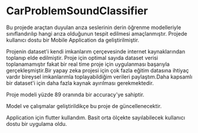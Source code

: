 # CarProblemSoundClassifier

Bu projede araçtan duyulan arıza seslerinin derin öğrenme modelleriyle sınıflandırılıp hangi arıza olduğunun tespit edilmesi amaçlanmıştır. Projede
kullanıcı dostu bir Mobile Application da geliştirilmiştir.

Projenin dataset'i kendi imkanlarım çerçevesinde internet kaynaklarından toplanıp elde edilmiştir. Proje için optimal sayıda dataset verisi toplanamamıştır fakat bir 
real time proje için uygulanması başarıyla gerçekleşmiştir.Bir yapay zeka projesi için çok fazla eğitim datasına ihtiyaç vardır bireysel imkanlarımla toplayabildiğim
verileri paylaştım.Daha kapsamlı bir dataset'i için daha fazla kaynak ayırılması gerekmektedir.

Proje modeli yüzde 89 oranında bir accuracy'ye sahiptir.

Model ve çalışmalar geliştirildikçe bu proje de güncellenecektir.

Application için flutter kullandım. Basit orta ölçekte sayılabilecek kullanıcı dostu bir uygulama oldu.

